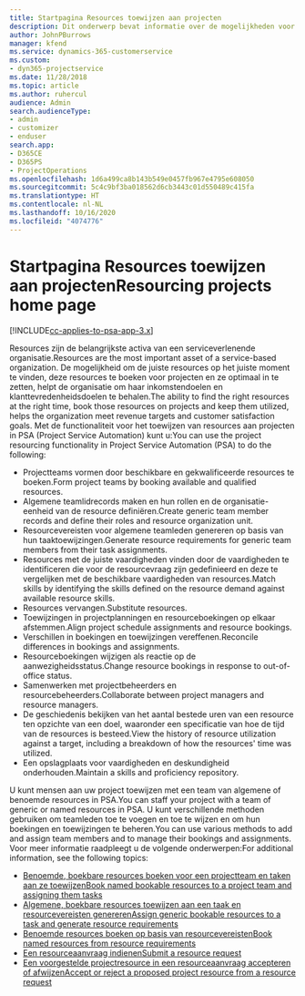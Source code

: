 ```yaml
---
title: Startpagina Resources toewijzen aan projecten
description: Dit onderwerp bevat informatie over de mogelijkheden voor resourcebeheer in PSA (Project Service Automation) voor Dynamics 365.
author: JohnPBurrows
manager: kfend
ms.service: dynamics-365-customerservice
ms.custom:
- dyn365-projectservice
ms.date: 11/28/2018
ms.topic: article
ms.author: ruhercul
audience: Admin
search.audienceType:
- admin
- customizer
- enduser
search.app:
- D365CE
- D365PS
- ProjectOperations
ms.openlocfilehash: 1d6a499ca8b143b549e0457fb967e4795e608050
ms.sourcegitcommit: 5c4c9bf3ba018562d6cb3443c01d550489c415fa
ms.translationtype: HT
ms.contentlocale: nl-NL
ms.lasthandoff: 10/16/2020
ms.locfileid: "4074776"
---
```

# <a name="resourcing-projects-home-page"></a><span data-ttu-id="5d14a-103">Startpagina Resources toewijzen aan projecten</span><span class="sxs-lookup"><span data-stu-id="5d14a-103">Resourcing projects home page</span></span>

[!INCLUDE[cc-applies-to-psa-app-3.x](../includes/cc-applies-to-psa-app-3x.md)]

<span data-ttu-id="5d14a-104">Resources zijn de belangrijkste activa van een serviceverlenende organisatie.</span><span class="sxs-lookup"><span data-stu-id="5d14a-104">Resources are the most important asset of a service-based organization.</span></span> <span data-ttu-id="5d14a-105">De mogelijkheid om de juiste resources op het juiste moment te vinden, deze resources te boeken voor projecten en ze optimaal in te zetten, helpt de organisatie om haar inkomstendoelen en klanttevredenheidsdoelen te behalen.</span><span class="sxs-lookup"><span data-stu-id="5d14a-105">The ability to find the right resources at the right time, book those resources on projects and keep them utilized, helps the organization meet revenue targets and customer satisfaction goals.</span></span> <span data-ttu-id="5d14a-106">Met de functionaliteit voor het toewijzen van resources aan projecten in PSA (Project Service Automation) kunt u:</span><span class="sxs-lookup"><span data-stu-id="5d14a-106">You can use the project resourcing functionality in Project Service Automation (PSA) to do the following:</span></span>

- <span data-ttu-id="5d14a-107">Projectteams vormen door beschikbare en gekwalificeerde resources te boeken.</span><span class="sxs-lookup"><span data-stu-id="5d14a-107">Form project teams by booking available and qualified resources.</span></span>
- <span data-ttu-id="5d14a-108">Algemene teamlidrecords maken en hun rollen en de organisatie-eenheid van de resource definiëren.</span><span class="sxs-lookup"><span data-stu-id="5d14a-108">Create generic team member records and define their roles and resource organization unit.</span></span>
- <span data-ttu-id="5d14a-109">Resourcevereisten voor algemene teamleden genereren op basis van hun taaktoewijzingen.</span><span class="sxs-lookup"><span data-stu-id="5d14a-109">Generate resource requirements for generic team members from their task assignments.</span></span>
- <span data-ttu-id="5d14a-110">Resources met de juiste vaardigheden vinden door de vaardigheden te identificeren die voor de resourcevraag zijn gedefinieerd en deze te vergelijken met de beschikbare vaardigheden van resources.</span><span class="sxs-lookup"><span data-stu-id="5d14a-110">Match skills by identifying the skills defined on the resource demand against available resource skills.</span></span>
- <span data-ttu-id="5d14a-111">Resources vervangen.</span><span class="sxs-lookup"><span data-stu-id="5d14a-111">Substitute resources.</span></span>
- <span data-ttu-id="5d14a-112">Toewijzingen in projectplanningen en resourceboekingen op elkaar afstemmen.</span><span class="sxs-lookup"><span data-stu-id="5d14a-112">Align project schedule assignments and resource bookings.</span></span>
- <span data-ttu-id="5d14a-113">Verschillen in boekingen en toewijzingen vereffenen.</span><span class="sxs-lookup"><span data-stu-id="5d14a-113">Reconcile differences in bookings and assignments.</span></span>
- <span data-ttu-id="5d14a-114">Resourceboekingen wijzigen als reactie op de aanwezigheidsstatus.</span><span class="sxs-lookup"><span data-stu-id="5d14a-114">Change resource bookings in response to out-of-office status.</span></span>
- <span data-ttu-id="5d14a-115">Samenwerken met projectbeheerders en resourcebeheerders.</span><span class="sxs-lookup"><span data-stu-id="5d14a-115">Collaborate between project managers and resource managers.</span></span>
- <span data-ttu-id="5d14a-116">De geschiedenis bekijken van het aantal bestede uren van een resource ten opzichte van een doel, waaronder een specificatie van hoe de tijd van de resources is besteed.</span><span class="sxs-lookup"><span data-stu-id="5d14a-116">View the history of resource utilization against a target, including a breakdown of how the resources' time was utilized.</span></span>
- <span data-ttu-id="5d14a-117">Een opslagplaats voor vaardigheden en deskundigheid onderhouden.</span><span class="sxs-lookup"><span data-stu-id="5d14a-117">Maintain a skills and proficiency repository.</span></span>


<span data-ttu-id="5d14a-118">U kunt mensen aan uw project toewijzen met een team van algemene of benoemde resources in PSA.</span><span class="sxs-lookup"><span data-stu-id="5d14a-118">You can staff your project with a team of generic or named resources in PSA.</span></span> <span data-ttu-id="5d14a-119">U kunt verschillende methoden gebruiken om teamleden toe te voegen en toe te wijzen en om hun boekingen en toewijzingen te beheren.</span><span class="sxs-lookup"><span data-stu-id="5d14a-119">You can use various methods to add and assign team members and to manage their bookings and assignments.</span></span> <span data-ttu-id="5d14a-120">Voor meer informatie raadpleegt u de volgende onderwerpen:</span><span class="sxs-lookup"><span data-stu-id="5d14a-120">For additional information, see the following topics:</span></span>

- [<span data-ttu-id="5d14a-121">Benoemde, boekbare resources boeken voor een projectteam en taken aan ze toewijzen</span><span class="sxs-lookup"><span data-stu-id="5d14a-121">Book named bookable resources to a project team and assigning them tasks</span></span>](assign-named-bookable-resource.md)
- [<span data-ttu-id="5d14a-122">Algemene, boekbare resources toewijzen aan een taak en resourcevereisten genereren</span><span class="sxs-lookup"><span data-stu-id="5d14a-122">Assign generic bookable resources to a task and generate resource requirements</span></span>](assign-generic-bookable-resource.md)
- [<span data-ttu-id="5d14a-123">Benoemde resources boeken op basis van resourcevereisten</span><span class="sxs-lookup"><span data-stu-id="5d14a-123">Book named resources from resource requirements</span></span>](book-named-resource.md)
- [<span data-ttu-id="5d14a-124">Een resourceaanvraag indienen</span><span class="sxs-lookup"><span data-stu-id="5d14a-124">Submit a resource request</span></span>](submit-resource-request.md)
- [<span data-ttu-id="5d14a-125">Een voorgestelde projectresource in een resourceaanvraag accepteren of afwijzen</span><span class="sxs-lookup"><span data-stu-id="5d14a-125">Accept or reject a proposed project resource from a resource request</span></span>](accept-reject-proposed-resource.md)
